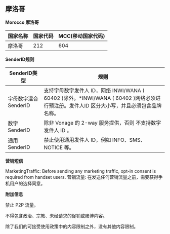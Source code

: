 ## 摩洛哥

__Morocco  摩洛哥__

| 国家名称 | 国家代码 | MCC(移动国家代码) |
|------|------|-------------|
| 摩洛哥  | 212  | 604         |

__SenderID规则__

| SenderID类型     | 规则                                                                                          |
|----------------|---------------------------------------------------------------------------------------------|
| 字母数字混合SenderID | 支持字母数字发件人 ID，网络 INWI/WANA ( 60402 )除外。*INWI/WANA ( 60402 )网络必须进行预注册。发件人ID 区分大小写，并且必须包含品牌名称。 |
| 数字SenderID     | 除非 Vonage 的 2-way 服务提供，否则 不支持数字发件人 ID 。                                                     |
| 通用SenderID     | 禁止使用通用发件人 ID，例如 INFO、SMS、NOTICE 等。                                                          |


__营销短信__

MarketingTraffic: Before sending any marketing traffic, opt-in consent is required from handset users.
营销流量: 在发送任何营销流量之前，需要获得手机用户的选择同意。


__附加信息__

禁止 P2P 流量。

不得包含政治、宗教、未经请求的促销或赌博内容。

除了我们的可接受使用政策中的内容限制之外，没有其他内容限制。

